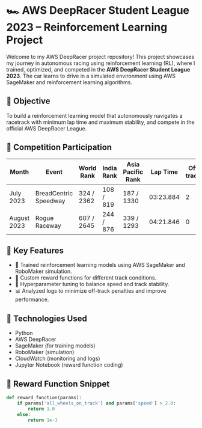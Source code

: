 # 🏎️ AWS DeepRacer Student League 2023 – Reinforcement Learning Project

Welcome to my AWS DeepRacer project repository! This project showcases my journey in autonomous racing using reinforcement learning (RL), where I trained, optimized, and competed in the **AWS DeepRacer Student League 2023**. The car learns to drive in a simulated environment using AWS SageMaker and reinforcement learning algorithms.

## 🎯 Objective
To build a reinforcement learning model that autonomously navigates a racetrack with minimum lap time and maximum stability, and compete in the official AWS DeepRacer League.

## 📅 Competition Participation
| Month     | Event                       | World Rank | India Rank | Asia Pacific Rank | Lap Time   | Off-tracks |
|-----------|-----------------------------|------------|------------|-------------------|------------|------------|
| July 2023 | BreadCentric Speedway       | 324 / 2362 | 108 / 819  | 187 / 1330        | 03:23.884  | 2          |
| August 2023 | Rogue Raceway             | 607 / 2645 | 244 / 876  | 339 / 1293        | 04:21.846  | 0          |

## 🧠 Key Features
- 🧪 Trained reinforcement learning models using AWS SageMaker and RoboMaker simulation.
- 🧩 Custom reward functions for different track conditions.
- 🎯 Hyperparameter tuning to balance speed and track stability.
- 📊 Analyzed logs to minimize off-track penalties and improve performance.

## 🚀 Technologies Used
- Python
- AWS DeepRacer
- SageMaker (for training models)
- RoboMaker (simulation)
- CloudWatch (monitoring and logs)
- Jupyter Notebook (reward function coding)

## 🧾 Reward Function Snippet
```python
def reward_function(params):
    if params['all_wheels_on_track'] and params['speed'] > 2.0:
        return 1.0
    else:
        return 1e-3
